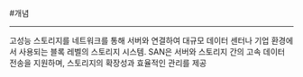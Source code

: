 #개념

---
고성능 스토리지를 네트워크를 통해 서버와 연결하여 대규모 데이터 센터나 기업 환경에서 사용되는 블록 레벨의 스토리지 시스템. SAN은 서버와 스토리지 간의 고속 데이터 전송을 지원하며, 스토리지의 확장성과 효율적인 관리를 제공
